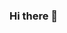 ### Hi there 👋

<!--
**raibrito/raibrito** is a ✨ _special_ ✨ repository because its `README.md` (this file) appears on your GitHub profile.


  ![Snake animation](https://github.com/raibrito/raibrito/blob/output/github-contribution-grid-snake.svg)

